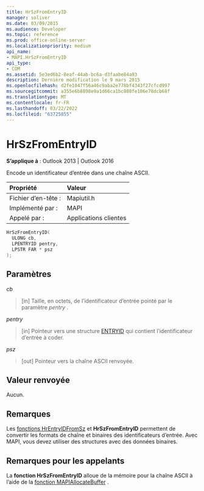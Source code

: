 ```yaml
---
title: HrSzFromEntryID
manager: soliver
ms.date: 03/09/2015
ms.audience: Developer
ms.topic: reference
ms.prod: office-online-server
ms.localizationpriority: medium
api_name:
- MAPI.HrSzFromEntryID
api_type:
- COM
ms.assetid: 5e3ed6b2-8eaf-44ab-bc6a-d3faabe84a93
description: Dernière modification le 9 mars 2015
ms.openlocfilehash: d2fe1047f56a46c9aba2e778bf4343f27cfcd997
ms.sourcegitcommit: a355e6b8898e9a1d66ca1bc808fe106e78dcb68f
ms.translationtype: MT
ms.contentlocale: fr-FR
ms.lasthandoff: 03/22/2022
ms.locfileid: "63725855"
---
```

# <a name="hrszfromentryid"></a>HrSzFromEntryID

  
  
**S’applique à** : Outlook 2013 | Outlook 2016 
  
Encode un identificateur d’entrée dans une chaîne ASCII. 
  
|Propriété |Valeur |
|:-----|:-----|
|Fichier d’en-tête :  <br/> |Mapiutil.h  <br/> |
|Implémenté par :  <br/> |MAPI  <br/> |
|Appelé par :  <br/> |Applications clientes  <br/> |
   
```cpp
HrSzFromEntryID(
  ULONG cb,
  LPENTRYID pentry,
  LPSTR FAR * psz
);
```

## <a name="parameters"></a>Paramètres

 _cb_
  
> [in] Taille, en octets, de l’identificateur d’entrée pointé par le paramètre  _pentry_ . 
    
 _pentry_
  
> [in] Pointeur vers une structure [ENTRYID](entryid.md) qui contient l’identificateur d’entrée à coder. 
    
 _psz_
  
> [out] Pointeur vers la chaîne ASCII renvoyée.
    
## <a name="return-value"></a>Valeur renvoyée

Aucun.
  
## <a name="remarks"></a>Remarques

Les [fonctions HrEntryIDFromSz](hrentryidfromsz.md) et **HrSzFromEntryID** permettent de convertir les formats de chaîne et binaires des identificateurs d’entrée. Avec MAPI, vous devez utiliser des structures avec des données binaires. 
  
## <a name="notes-to-callers"></a>Remarques pour les appelants

La **fonction HrSzFromEntryID** alloue de la mémoire pour la chaîne ASCII à l’aide de la [fonction MAPIAllocateBuffer](mapiallocatebuffer.md) . 
  

